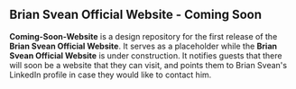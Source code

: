 ## Brian Svean Official Website - Coming Soon

**Coming-Soon-Website** is a design repository for the first release of the **Brian Svean Official Website**. It serves as a placeholder while the **Brian Svean Official Website** is under construction. 
It notifies guests that there will soon be a website that they can visit, and points them to Brian Svean's LinkedIn profile in case they would like to contact him.